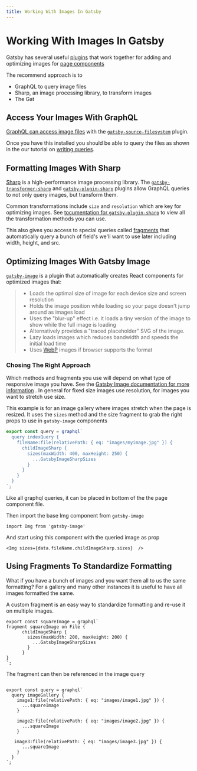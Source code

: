 ```yaml
---
title: Working With Images In Gatsby
---
```


# Working With Images In Gatsby

Gatsby has several useful [plugins](/docs/plugins/) that work together for adding and optimizing images for [page components](/docs/building-with-components/#page-components)


The recommend approach is to 
* GraphQL to query image files
* Sharp, an image processing library, to transform images
* The Gat


## Access Your Images With GraphQL

[GraphQL can access image files](docs/querying-with-graphql/#images) with the [`gatsby-source-filesystem`](/packages/gatsby-source-filesystem/) plugin. 

Once you have this installed you should be able to query the files as shown in the our tutorial on [writing queries](tutorial/part-four/#build-a-page-with-a-graphql-query). 



## Formatting Images With Sharp

[Sharp](https://github.com/lovell/sharp) is a high-performance image processing library. The [`gatsby-transformer-sharp`](/packages/gatsby-transformer-sharp/) and [`gatsby-plugin-sharp`](/packages/gatsby-plugin-sharp) plugins allow GraphQL queries to not only query images, but transform them.


Common transformations include `size` and `resolution` which are key for optimizing images. See [tocumentation for `gatsby-plugin-sharp`](/packages/gatsby-plugin-sharp/) to view all the transformation methods you can use.

This also gives you access to special queries called [fragments](/packages/gatsby-image/#fragments) that automatically query a bunch of field's we'll want to use later including width, height, and src. 

## Optimizing Images With Gatsby Image

[`gatsby-image`](/packages/gatsby-image/) is a plugin that automatically creates React components for optimized images that:


> * Loads the optimal size of image for each device size and screen resolution
> * Holds the image position while loading so your page doesn't jump around as images load
> * Uses the "blur-up" effect i.e. it loads a tiny version of the image to show while the full image is loading
> * Alternatively provides a "traced placeholder" SVG of the image.
> * Lazy loads images which reduces bandwidth and speeds the initial load time
> * Uses [WebP](https://developers.google.com/speed/webp/) images if browser supports the format

### Chosing The Right Approach

Which methods and fragments you use will depend on what type of responsive image you have. See the [Gatsby Image documentation for more information](/packages/gatsby-image/#two-types-of-responsive-images) . In general for fixed size images use resolution, for images you want to stretch use size. 

This example is for an image gallery where images stretch when the page is resized. It uses the `sizes` method and the size fragment to grab the right props to use in `gatsby-image` components
```jsx
export const query = graphql`
  query indexQuery {
    fileName:file(relativePath: { eq: "images/myimage.jpg" }) {
      childImageSharp {
        sizes(maxWidth: 400, maxHeight: 250) {
          ...GatsbyImageSharpSizes
        }
      }
    }
  }
`;
```

Like all graphql queries, it can be placed in bottom of the the page component file. 

Then import the base Img component from `gatsby-image`

```
import Img from 'gatsby-image'

```

And start using this component with the queried image as prop

```
<Img sizes={data.fileName.childImageSharp.sizes}  />
```


## Using Fragments To Standardize Formatting

What if you have a bunch of images and you want them all to us the same formatting? For a gallery and many other instances it is useful to have all images formatted the same. 

A custom fragment is an easy way to standardize formatting and re-use it on multiple images.

```
export const squareImage = graphql`
fragment squareImage on File {
      childImageSharp {
        sizes(maxWidth: 200, maxHeight: 200) {
          ...GatsbyImageSharpSizes
        }
      }
}
`;
```

The fragment can then be referenced in the image query

```

export const query = graphql`
  query imageGallery {
    image1:file(relativePath: { eq: "images/image1.jpg" }) {
      ...squareImage
    }

    image2:file(relativePath: { eq: "images/image2.jpg" }) {
      ...squareImage
    }

   image3:file(relativePath: { eq: "images/image3.jpg" }) {
      ...squareImage
    }
  }
`;

```


